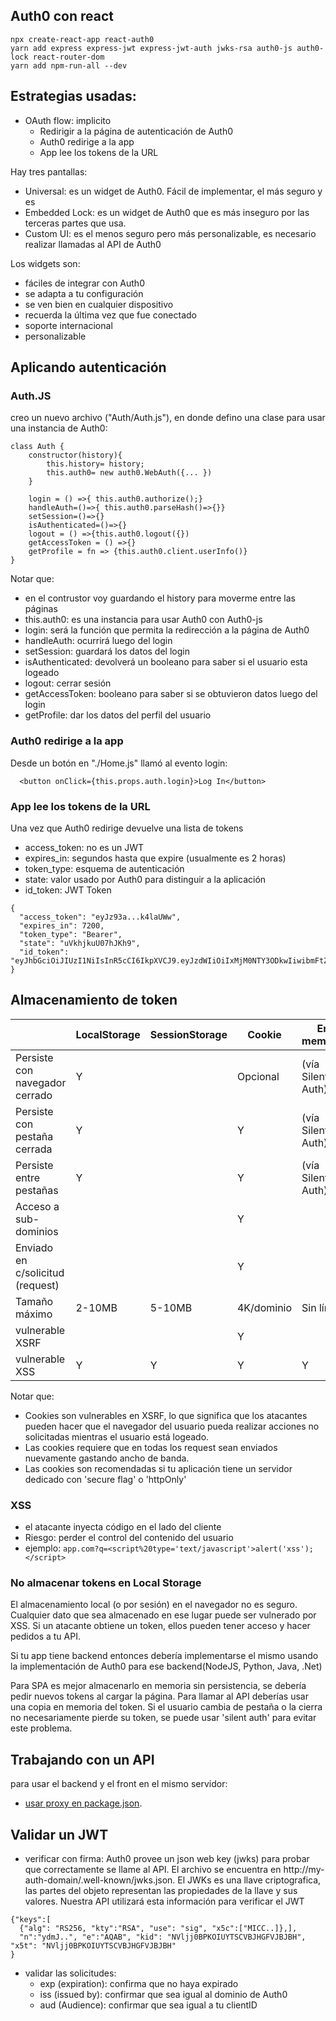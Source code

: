 ## Auth0 con react
```
npx create-react-app react-auth0
yarn add express express-jwt express-jwt-auth jwks-rsa auth0-js auth0-lock react-router-dom
yarn add npm-run-all --dev
```

## Estrategias usadas:
- OAuth flow: implicito
    - Redirigir a la página de autenticación de Auth0
    - Auth0 redirige a la app
    - App lee los tokens de la URL


Hay tres pantallas:
- Universal: es un widget de Auth0. Fácil de implementar, el más seguro y es 
- Embedded Lock: es un widget de Auth0 que es más inseguro por las terceras partes que usa. 
- Custom UI: es el menos seguro pero más personalizable, es necesario realizar llamadas al API de Auth0

Los widgets son:
- fáciles de integrar con Auth0
- se adapta a tu configuración
- se ven bien en cualquier dispositivo
- recuerda la última vez que fue conectado
- soporte internacional
- personalizable

## Aplicando autenticación
### Auth.JS
creo un nuevo archivo ("Auth/Auth.js"), en donde defino una clase para usar una instancia de Auth0:

```
class Auth {
    constructor(history){
        this.history= history;
        this.auth0= new auth0.WebAuth({... })
    }

    login = () =>{ this.auth0.authorize();}
    handleAuth=()=>{ this.auth0.parseHash()=>{}}
    setSession=()=>{}
    isAuthenticated=()=>{}
    logout = () =>{this.auth0.logout({})
    getAccessToken = () =>{}
    getProfile = fn => {this.auth0.client.userInfo()}
}
```
Notar que:
- en el contrustor voy guardando el history para moverme entre las páginas
- this.auth0: es una instancia para usar Auth0 con Auth0-js 
- login: será la función que permita la redirección a la página de Auth0
- handleAuth: ocurrirá luego del login
- setSession: guardará los datos del login
- isAuthenticated: devolverá un booleano para saber si el usuario esta logeado
- logout: cerrar sesión
- getAccessToken: booleano para saber si se obtuvieron datos luego del login
- getProfile: dar los datos del perfil del usuario

### Auth0 redirige a la app
Desde un botón en "./Home.js" llamó al evento login:

```
  <button onClick={this.props.auth.login}>Log In</button>
```


### App lee los tokens de la URL

Una vez que Auth0 redirige devuelve una lista de tokens
- access_token: no es un JWT
- expires_in: segundos hasta que expire (usualmente es 2 horas)
- token_type: esquema de autenticación
- state: valor usado por Auth0 para distinguir a la aplicación
- id_token: JWT Token

```
{
  "access_token": "eyJz93a...k4laUWw",
  "expires_in": 7200,
  "token_type": "Bearer",
  "state": "uVkhjkuU07hJKh9",
  "id_token": "eyJhbGciOiJIUzI1NiIsInR5cCI6IkpXVCJ9.eyJzdWIiOiIxMjM0NTY3ODkwIiwibmFtZSI6IkpvaG4gRG9lIiwiaWF0IjoxNTE2MjM5MDIyfQ.SflKxwRJSMeKKF2QT4fwpMeJf36POk6yJV_adQssw5c"
}

```

## Almacenamiento de token

|                                 | LocalStorage | SessionStorage | Cookie          | En memoria       |
|---------------------------------|--------------|----------------|-----------------|------------------|
| Persiste con navegador cerrado  |    Y         |                |   Opcional      | (vía Silent Auth)|
| Persiste con pestaña cerrada    |    Y         |                |   Y             | (vía Silent Auth)|
| Persiste entre pestañas         |    Y         |                |   Y             | (vía Silent Auth)|
| Acceso a sub-dominios           |              |                |   Y             |                  |
| Enviado en c/solicitud (request)|              |                |   Y             |                  |
| Tamaño máximo                   |    2-10MB    |     5-10MB     |   4K/dominio    | Sin límite       |
| vulnerable XSRF                 |              |                |   Y             |                  |
| vulnerable XSS                  |    Y         |     Y          |   Y             | Y                |

Notar que: 
- Cookies son vulnerables en XSRF, lo que significa que los atacantes pueden hacer que el navegador del usuario pueda realizar acciones no solicitadas mientras el usuario está logeado.
- Las cookies requiere que en todas los request sean enviados nuevamente gastando ancho de banda.
- Las cookies son recomendadas si tu aplicación tiene un servidor dedicado con 'secure flag' o 'httpOnly' 

### XSS
- el atacante inyecta código en el lado del cliente
- Riesgo: perder el control del contenido del usuario
- ejemplo: ```app.com?q=<script%20type='text/javascript'>alert('xss');</script> ```

### No almacenar tokens en Local Storage
El almacenamiento local (o por sesión) en el navegador no es seguro. Cualquier dato que sea almacenado en ese lugar puede ser vulnerado por XSS. Si un atacante obtiene un token, ellos pueden tener acceso y hacer pedidos a tu API. 

Si tu app tiene backend entonces debería implementarse el mismo usando la implementación de Auth0 para ese backend(NodeJS, Python, Java, .Net)

Para SPA es mejor almacenarlo en memoria sin persistencia, se debería pedir nuevos tokens al cargar la página. Para llamar al API deberías usar una copia en memoria del token. Si el usuario cambia de pestaña o la cierra no necesariamente pierde su token, se puede usar 'silent auth' para evitar este problema.

## Trabajando con un API
para usar el backend y el front en el mismo servidor:
- [usar proxy en package.json](https://create-react-app.dev/docs/proxying-api-requests-in-development/). 

## Validar un JWT
- verificar con firma: Auth0 provee un json web key (jwks) para probar que correctamente se llame al API.
El archivo se encuentra en http://my-auth-domain/.well-known/jwks.json. El JWKs es una llave criptografica, las partes del objeto representan las propiedades de la llave y sus valores. Nuestra API utilizará esta información para verificar el JWT 

```
{"keys":[
  {"alg": "RS256, "kty":"RSA", "use": "sig", "x5c":["MICC..]},],
  "n":"ydmJ..", "e":"AQAB", "kid": "NVljj0BPKOIUYTSCVBJHGFVJBJBH", "x5t": "NVljj0BPKOIUYTSCVBJHGFVJBJBH"
}
```
- validar las solicitudes:
  - exp (expiration): confirma que no haya expirado
  - iss (issued by): confirmar que sea igual al dominio de Auth0
  - aud (Audience): confirmar que sea igual a tu clientID